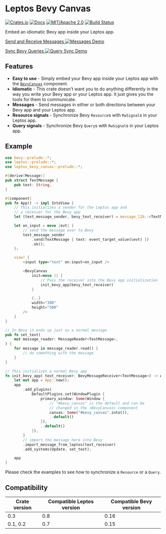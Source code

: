 # Leptos Bevy Canvas

[![Crates.io](https://img.shields.io/crates/v/leptos-bevy-canvas.svg)](https://crates.io/crates/leptos-bevy-canvas)
[![Docs](https://docs.rs/leptos-bevy-canvas/badge.svg)](https://docs.rs/leptos-bevy-canvas/)
[![MIT/Apache 2.0](https://img.shields.io/badge/license-MIT%2FApache-blue.svg)](https://github.com/synphonyte/leptos-bevy-canvas#license)
[![Build Status](https://github.com/synphonyte/leptos-bevy-canvas/actions/workflows/ci.yml/badge.svg)](https://github.com/synphonyte/leptos-bevy-canvas/actions/workflows/ci.yml)

<!-- cargo-rdme start -->

Embed an idiomatic Bevy app inside your Leptos app.

[Send and Receive Messages ![Messages Demo](https://media.githubusercontent.com/media/Synphonyte/leptos-bevy-canvas/refs/heads/main/docs/unidir_messages.webp)](https://github.com/Synphonyte/leptos-bevy-canvas/tree/main/examples/unidir_messages)

[Sync Bevy Queries ![Query Sync Demo](https://media.githubusercontent.com/media/Synphonyte/leptos-bevy-canvas/refs/heads/main/docs/synced_bevy_query.webp)](https://github.com/Synphonyte/leptos-bevy-canvas/tree/main/examples/synced_bevy_query)

## Features

- **Easy to use** - Simply embed your Bevy app inside your Leptos app with the
  [`BevyCanvas`](fn@crate::prelude::BevyCanvas) component.
- **Idiomatic** - This crate doesn't want you to do anything differently in the way you write
  your Bevy app or your Leptos app. It just gives you the tools for them to communicate.
- **Messages** - Send messages in either or both directions between your Bevy app and your Leptos app.
- **Resource signals** - Synchronize Bevy `Resource`s with `RwSignal`s in your Leptos app.
- **Query signals** - Synchronize Bevy `Query`s with `RwSignal`s in your Leptos app.

## Example

```rust
use bevy::prelude::*;
use leptos::prelude::*;
use leptos_bevy_canvas::prelude::*;

#[derive(Message)]
pub struct TextMessage {
    pub text: String,
}

#[component]
pub fn App() -> impl IntoView {
    // This initializes a sender for the Leptos app and
    // a receiver for the Bevy app
    let (text_message_sender, bevy_text_receiver) = message_l2b::<TextMessage>();

    let on_input = move |evt| {
        // send the message over to Bevy
        text_message_sender
            .send(TextMessage { text: event_target_value(&evt) })
            .ok();
    };

    view! {
        <input type="text" on:input=on_input />

        <BevyCanvas
            init=move || {
                // Pass the receiver into the Bevy app initialization
                init_bevy_app(bevy_text_receiver)
            }

            {..}
            width="300"
            height="500"
        />
    }
}

// In Bevy it ends up just as a normal message
pub fn set_text(
    mut message_reader: MessageReader<TextMessage>,
) {
    for message in message_reader.read() {
        // do something with the message
    }
}

// This initializes a normal Bevy app
fn init_bevy_app( text_receiver: BevyMessageReceiver<TextMessage>) -> App {
    let mut app = App::new();
    app
        .add_plugins(
            DefaultPlugins.set(WindowPlugin {
                primary_window: Some(Window {
                    // "#bevy_canvas" is the default and can be
                    // changed in the <BevyCanvas> component
                    canvas: Some("#bevy_canvas".into()),
                    ..default()
                }),
                ..default()
            }),
        )
        // import the message here into Bevy
        .import_message_from_leptos(text_receiver)
        .add_systems(Update, set_text);

    app
}
```

Please check the examples to see how to synchronize a `Resource` or a `Query`.

## Compatibility

| Crate version | Compatible Leptos version | Compatible Bevy version |
|---------------|---------------------------|-------------------------|
| 0.3           | 0.8                       | 0.16                    |
| 0.1, 0.2      | 0.7                       | 0.15                    |

<!-- cargo-rdme end -->
